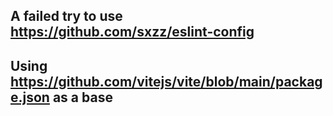 ## A failed try to use https://github.com/sxzz/eslint-config


## Using https://github.com/vitejs/vite/blob/main/package.json  as a base